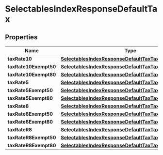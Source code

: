 

# SelectablesIndexResponseDefaultTax


## Properties

Name | Type | Description | Notes
------------ | ------------- | ------------- | -------------
**taxRate10** | [**SelectablesIndexResponseDefaultTaxTaxRate10**](SelectablesIndexResponseDefaultTaxTaxRate10.md) |  |  [optional]
**taxRate10Exempt50** | [**SelectablesIndexResponseDefaultTaxTaxRate10Exempt50**](SelectablesIndexResponseDefaultTaxTaxRate10Exempt50.md) |  |  [optional]
**taxRate10Exempt80** | [**SelectablesIndexResponseDefaultTaxTaxRate10Exempt80**](SelectablesIndexResponseDefaultTaxTaxRate10Exempt80.md) |  |  [optional]
**taxRate5** | [**SelectablesIndexResponseDefaultTaxTaxRate5**](SelectablesIndexResponseDefaultTaxTaxRate5.md) |  |  [optional]
**taxRate5Exempt50** | [**SelectablesIndexResponseDefaultTaxTaxRate5Exempt50**](SelectablesIndexResponseDefaultTaxTaxRate5Exempt50.md) |  |  [optional]
**taxRate5Exempt80** | [**SelectablesIndexResponseDefaultTaxTaxRate5Exempt80**](SelectablesIndexResponseDefaultTaxTaxRate5Exempt80.md) |  |  [optional]
**taxRate8** | [**SelectablesIndexResponseDefaultTaxTaxRate8**](SelectablesIndexResponseDefaultTaxTaxRate8.md) |  |  [optional]
**taxRate8Exempt50** | [**SelectablesIndexResponseDefaultTaxTaxRate8Exempt50**](SelectablesIndexResponseDefaultTaxTaxRate8Exempt50.md) |  |  [optional]
**taxRate8Exempt80** | [**SelectablesIndexResponseDefaultTaxTaxRate8Exempt80**](SelectablesIndexResponseDefaultTaxTaxRate8Exempt80.md) |  |  [optional]
**taxRateR8** | [**SelectablesIndexResponseDefaultTaxTaxRateR8**](SelectablesIndexResponseDefaultTaxTaxRateR8.md) |  |  [optional]
**taxRateR8Exempt50** | [**SelectablesIndexResponseDefaultTaxTaxRateR8Exempt50**](SelectablesIndexResponseDefaultTaxTaxRateR8Exempt50.md) |  |  [optional]
**taxRateR8Exempt80** | [**SelectablesIndexResponseDefaultTaxTaxRateR8Exempt80**](SelectablesIndexResponseDefaultTaxTaxRateR8Exempt80.md) |  |  [optional]



